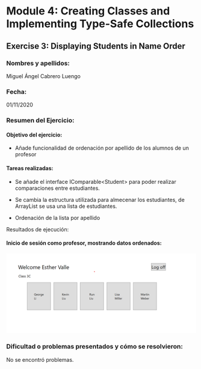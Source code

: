﻿# Module 4: Creating Classes and Implementing Type-Safe Collections
## Exercise 3: Displaying Students in Name Order
### Nombres y apellidos:
Miguel Ángel Cabrero Luengo
### Fecha:
01/11/2020
### Resumen del Ejercicio:

#### Objetivo del ejercicio:
- Añade funcionalidad de ordenación por apellido de los alumnos de un profesor

#### Tareas realizadas:

- Se añade el interface IComparable\<Student\> para poder realizar comparaciones entre estudiantes.

- Se cambia la estructura utilizada para almecenar los estudiantes, de ArrayList se usa una lista de estudiantes.

- Ordenación de la lista por apellido


Resultados de ejecución:

#### Inicio de sesión como profesor, mostrando datos ordenados:
<img src="img/01.png">

### Dificultad o problemas presentados y cómo se resolvieron:
No se encontró problemas.

